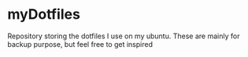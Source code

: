 # myDotfiles
Repository storing the dotfiles I use on my ubuntu. These are mainly for backup purpose, but feel free to get inspired
